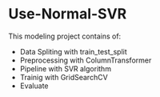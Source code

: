 # Use-Normal-SVR
This modeling project contains of:
- Data Spliting with train_test_split
- Preprocessing with ColumnTransformer
- Pipeline with SVR algorithm
- Trainig with GridSearchCV
- Evaluate
